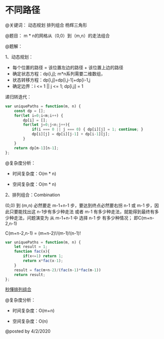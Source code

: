 
# 不同路径

@关键词： 动态规划 排列组合 杨辉三角形

@题目： m * n的网格从（0,0）到（m,n）的走法组合

@题解：

1、动态规划：

- 每个位置的路径 = 该位置左边的路径 + 该位置上边的路径
- 确定状态方程：dp[i,j]; m*n系列需要二维数组，
- 状态转移方程：dp[i,j]=dp[i,j-1]+dp[i-1,j
- 确定边界：i <= 1 || j <= 1; dp[i,j] = 1

递归转迭代：
```js
var uniquePaths = function(m, n) {
    const dp = [];
    for(let i=0;i<m;i++) {
        dp[i] = [];
        for(let j=0;j<n;j++){
            if(i === 0 || j === 0) { dp[i][j] = 1; continue; }
            dp[i][j] = dp[i][j-1] + dp[i-1][j];
        }
    }
    return dp[m-1][n-1];
};
```

@复杂度分析：

- 时间复杂度：O(m * n)

- 空间复杂度：O(m * n)


2、排列组合：Combination

(0,0) 到 (m,n) 必然要走 m-1+n-1 步，要达到终点必然要右拐 n-1 或 m-1 步，因此只要能找出这 n-1步有多少种走法 或者 m-1 有多少种走法，就能得到最终有多少种走法，问题演变为 从 m-1+n-1 中 选择 n-1 步 有多少种情况； 即C(m+n-2,n-1)


C(m+n-2,n-1) = (m+n-2)!/(m-1)!(n-1)!

```js
var uniquePaths = function(m, n) {
    let result = 1;
    function fac(x){
        if(x<=1) return 1;
        return x*fac(x-1); 
    }
    result = fac(m+n-2)/(fac(n-1)*fac(m-1))
    return result;
};
```
[秒懂排列组合](https://zhuanlan.zhihu.com/p/41855459)

@复杂度分析：

- 时间复杂度：O(m+n)

- 空间复杂度：O(n)


@posted by 4/2/2020

